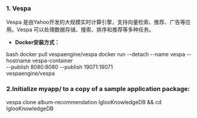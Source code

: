 ### 1. Vespa
Vespa 是由Yahoo开发的大规模实时计算引擎，支持向量检索、推荐、广告等应用。Vespa 可以处理数据存储、搜索、排序和推荐等多种任务。
- **Docker安装方式：**
  
bash
  docker pull vespaengine/vespa
  docker run --detach --name vespa --hostname vespa-container \
  --publish 8080:8080 --publish 19071:19071 \
  vespaengine/vespa

### 2.Initialize myapp/ to a copy of a sample application package:
vespa clone album-recommendation IglooKnowledgeDB && cd IglooKnowledgeDB
